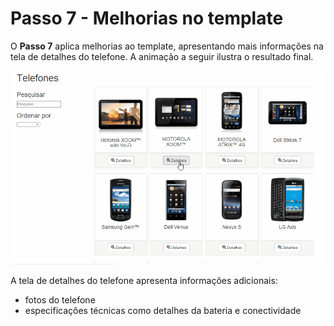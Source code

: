 # Passo 7 - Melhorias no template

O **Passo 7** aplica melhorias ao template, apresentando mais informações na tela de detalhes do telefone. A animação a seguir ilustra o resultado final.

![](passo-7-resultado-final.gif)

A tela de detalhes do telefone apresenta informações adicionais:
* fotos do telefone
* especificações técnicas como detalhes da bateria e conectividade

